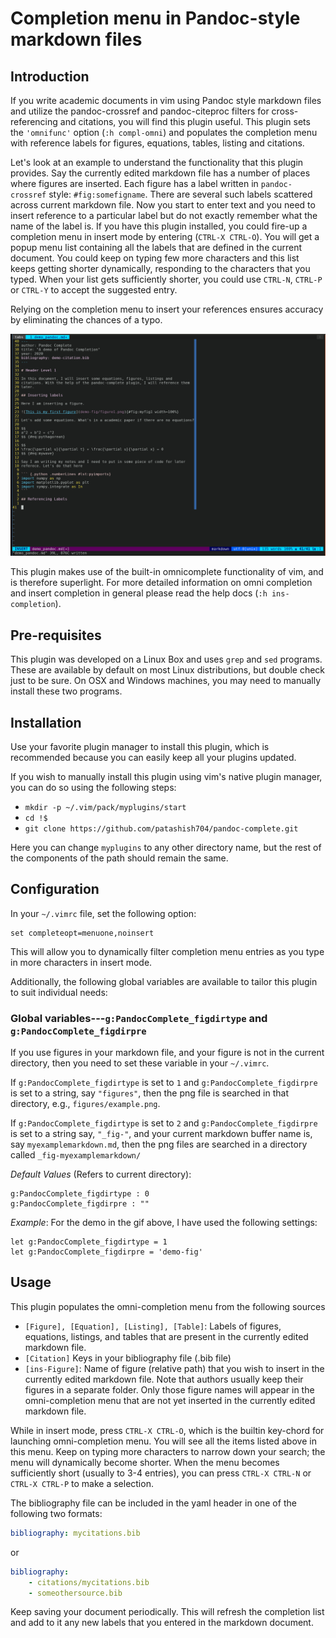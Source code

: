 # Completion menu in Pandoc-style markdown files

## Introduction

If you write academic documents in vim using Pandoc style markdown files and
utilize the pandoc-crossref and pandoc-citeproc filters for cross-referencing
and citations, you will find this plugin useful. This plugin sets the
`'omnifunc'` option (`:h compl-omni`) and populates the completion menu with
reference labels for figures, equations, tables, listing and citations.

Let's look at an example to understand the functionality that this plugin
provides. Say the currently edited markdown file has a number of places where
figures are inserted. Each figure has a label written in `pandoc-crossref`
style: `#fig:somefigname`. There are several such labels scattered across
current markdown file. Now you start to enter text and you need to insert
reference to a particular label but do not exactly remember what the name of
the label is.  If you have this plugin installed, you could fire-up a
completion menu in insert mode by entering (`CTRL-X CTRL-O`). You will get a
popup menu list containing all the labels that are defined in the current
document.  You could keep on typing few more characters and this list keeps
getting shorter dynamically, responding to the characters that you typed. When
your list gets sufficiently shorter, you could use `CTRL-N`, `CTRL-P` or
`CTRL-Y` to accept the suggested entry.

Relying on the completion menu to insert your references ensures accuracy by
eliminating the chances of a typo.

![A demonstration of how the CTRL-X CTRL-O key-chord fires up a completion menu](demo/Peek-demo.gif "Peek-demo")

This plugin makes use of the built-in omnicomplete functionality of vim, and is
therefore superlight. For more detailed information on omni completion and
insert completion in general please read the help docs (`:h ins-completion`).

## Pre-requisites

This plugin was developed on a Linux Box and uses `grep` and `sed` programs.
These are available by default on most Linux distributions, but double check
just to be sure. On OSX and Windows machines, you may need to manually install
these two programs.

## Installation

Use your favorite plugin manager to install this plugin, which is recommended
because you can easily keep all your plugins updated.

If you wish to manually install this plugin using vim's native plugin manager,
you can do so using the following steps:

- `mkdir -p ~/.vim/pack/myplugins/start`
- `cd !$`
- `git clone https://github.com/patashish704/pandoc-complete.git`

Here you can change `myplugins` to any other directory name, but the rest of the
components of the path should remain the same.

## Configuration

In your `~/.vimrc` file, set the following option:

``` vim
set completeopt=menuone,noinsert
```

This will allow you to dynamically filter completion menu entries as you type
in more characters in insert mode.

Additionally, the following global variables are available to tailor this
plugin to suit individual needs:

### Global variables---`g:PandocComplete_figdirtype` and `g:PandocComplete_figdirpre`

If you use figures in your markdown file, and your figure is not in the current
directory, then you need to set these variable in your `~/.vimrc`.

If `g:PandocComplete_figdirtype` is set to `1` and `g:PandocComplete_figdirpre`
is set to a string, say `"figures"`, then the png file is searched in that
directory, e.g., `figures/example.png`.

If `g:PandocComplete_figdirtype` is set to `2` and `g:PandocComplete_figdirpre`
is set to a string say, `"_fig-"`, and your current markdown buffer name is,
say `myexamplemarkdown.md`, then the png files are searched in a directory
called `_fig-myexamplemarkdown/`

*Default Values* (Refers to current directory):

    g:PandocComplete_figdirtype : 0
    g:PandocComplete_figdirpre : ""

*Example*: For the demo in the gif above, I have used the following settings:

``` vim
let g:PandocComplete_figdirtype = 1
let g:PandocComplete_figdirpre = 'demo-fig'
```

## Usage

This plugin populates the omni-completion menu from the following sources

- `[Figure], [Equation], [Listing], [Table]`: Labels of figures, equations,
  listings, and tables that are present in the currently edited markdown file.
- `[Citation]` Keys in your bibliography file (.bib file)
- `[ins-Figure]`: Name of figure (relative path) that you wish to insert in the
  currently edited markdown file. Note that authors usually keep their figures
  in a separate folder. Only those figure names will appear in the
  omni-completion menu that are not yet inserted in the currently edited
  markdown file.

While in insert mode, press `CTRL-X CTRL-O`, which is the builtin key-chord for
launching omni-completion menu. You will see all the items listed above in this
menu. Keep on typing more characters to narrow down your search; the menu will
dynamically become shorter. When the menu becomes sufficiently short (usually
to 3-4 entries), you can press `CTRL-X CTRL-N` or `CTRL-X CTRL-P` to make a
selection.

The bibliography file can be included in the yaml header in one of the
following two formats:

``` yaml
bibliography: mycitations.bib
```

or

``` yaml
bibliography:
    - citations/mycitations.bib
    - someothersource.bib
```

Keep saving your document periodically. This will refresh the completion list
and add to it any new labels that you entered in the markdown document.
